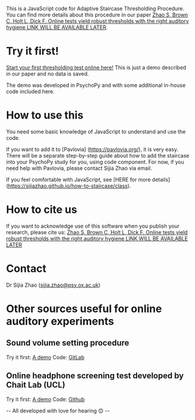 This is a JavaScript code for Adaptive Staircase Thresholding Procedure. You can find more details about this procedure in our paper [Zhao S, Brown C, Holt L, Dick F. Online tests yield robust thresholds with the right auditory hygiene LINK WILL BE AVAILABLE LATER](https://sijiazhao.github.io/how-to-staircase/).

# Try it first!
[Start your first thresholding test online here!](https://run.pavlovia.org/sijiazhao/threshold_demo)
This is just a demo described in our paper and no data is saved.

The demo was developed in PsychoPy and with some additional in-house code included here.

# How to use this
You need some basic knowledge of JavaScript to understand and use the code. 

If you want to add it to [Pavlovia] (https://pavlovia.org/), it is very easy. There will be a separate step-by-step guide about how to add the staircase into your PsychoPy study for you, using code component. For now, if you need help with Pavlovia, please contact Sijia Zhao via email.

If you feel comfortable with JavaScript, see [HERE for more details] (https://sijiazhao.github.io/how-to-staircase/class).

# How to cite us
If you want to acknowledge use of this software when you publish your research, please cite us: [Zhao S, Brown C, Holt L, Dick F. Online tests yield robust thresholds with the right auditory hygiene LINK WILL BE AVAILABLE LATER](https://sijiazhao.github.io/how-to-staircase/)

# Contact
Dr Sijia Zhao (sijia.zhao@psy.ox.ac.uk)

# Other sources useful for online auditory experiments

## Sound volume setting procedure
Try it first: [A demo](https://run.pavlovia.org/sijiazhao/volumechecking_demo)
Code: [GitLab](https://gitlab.pavlovia.org/sijiazhao/volumechecking_demo)

## Online headphone screening test developed by Chait Lab (UCL)
Try it first: [A demo](https://chaitlabucl.github.io/HeadphoneCheck_Test/headphonesCheckHugginsPitch.html)
Code: [Github](https://chaitlabucl.github.io/HeadphoneCheck_Test/)

-- All developed with love for hearing 😊 --
